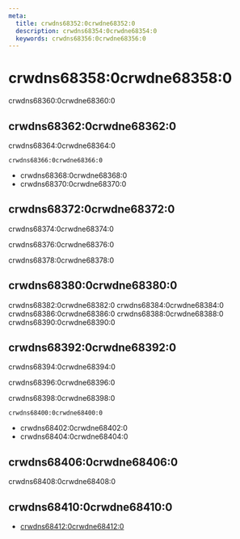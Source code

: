 ```yaml
---
meta:
  title: crwdns68352:0crwdne68352:0
  description: crwdns68354:0crwdne68354:0
  keywords: crwdns68356:0crwdne68356:0
---
```


# crwdns68358:0crwdne68358:0

crwdns68360:0crwdne68360:0

<entry-ad />

## crwdns68362:0crwdne68362:0

crwdns68364:0crwdne68364:0

`crwdns68366:0crwdne68366:0`

- crwdns68368:0crwdne68368:0
- crwdns68370:0crwdne68370:0

## crwdns68372:0crwdne68372:0

crwdns68374:0crwdne68374:0

  crwdns68376:0crwdne68376:0

  crwdns68378:0crwdne68378:0

## crwdns68380:0crwdne68380:0

crwdns68382:0crwdne68382:0
<alert type="success">crwdns68384:0crwdne68384:0</alert>
<alert type="info">crwdns68386:0crwdne68386:0</alert>
<alert type="warning">crwdns68388:0crwdne68388:0</alert>
<alert type="error">crwdns68390:0crwdne68390:0</alert>

## crwdns68392:0crwdne68392:0

crwdns68394:0crwdne68394:0

  crwdns68396:0crwdne68396:0

  crwdns68398:0crwdne68398:0

  `crwdns68400:0crwdne68400:0`

- crwdns68402:0crwdne68402:0
- crwdns68404:0crwdne68404:0

## crwdns68406:0crwdne68406:0

crwdns68408:0crwdne68408:0

## crwdns68410:0crwdne68410:0

- [crwdns68412:0crwdne68412:0]()

<backmatter />
